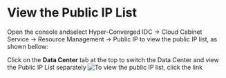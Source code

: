 # View the Public IP List
Open the console andselect Hyper-Converged IDC -> Cloud Cabinet Service -> Resource Management -> Public IP to view the public IP list, as shown bellow: </br>

Click on the **Data Center** tab at the top to switch the Data Center and view the Public IP List separately
![To view the public IP list, click the link](https://github.com/jdcloudcom/cn/blob/cn-Cloud-Cabinet-Service/image/Hyper-Converged-IDC/Cloud-Cabinet-Service/CCS003.jpg)



